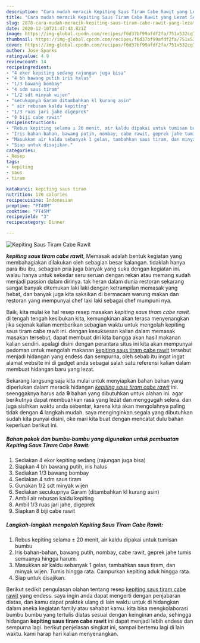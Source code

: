 ```yaml
---
description: "Cara mudah meracik Kepiting Saus Tiram Cabe Rawit yang Lezat Sekali"
title: "Cara mudah meracik Kepiting Saus Tiram Cabe Rawit yang Lezat Sekali"
slug: 2878-cara-mudah-meracik-kepiting-saus-tiram-cabe-rawit-yang-lezat-sekali
date: 2020-12-10T21:47:43.821Z
image: https://img-global.cpcdn.com/recipes/f6d37bf99afdf2fa/751x532cq70/kepiting-saus-tiram-cabe-rawit-foto-resep-utama.jpg
thumbnail: https://img-global.cpcdn.com/recipes/f6d37bf99afdf2fa/751x532cq70/kepiting-saus-tiram-cabe-rawit-foto-resep-utama.jpg
cover: https://img-global.cpcdn.com/recipes/f6d37bf99afdf2fa/751x532cq70/kepiting-saus-tiram-cabe-rawit-foto-resep-utama.jpg
author: Jose Sparks
ratingvalue: 4.9
reviewcount: 14
recipeingredient:
- "4 ekor kepiting sedang rajungan juga bisa"
- "4 bh bawang putih iris halus"
- "1/3 bawang bombay"
- "4 sdm saus tiram"
- "1/2 sdt minyak wijen"
- "secukupnya Garam ditambahkan kl kurang asin"
- " air rebusan kaldu kepiting"
- "1/3 ruas jari jahe digeprek"
- "8 biji cabe rawit"
recipeinstructions:
- "Rebus kepiting selama ± 20 menit, air kaldu dipakai untuk tumisan bumbu"
- "Iris bahan-bahan, bawang putih, nombay, cabe rawit, geprek jahe tumis semuanya hingga harum."
- "Masukkan air kaldu sebanyak 1 gelas, tambahkan saus tiram, dan minyak wijen. Tumis hingga rata. Campurkan kepiting aduk hingga rata."
- "Siap untuk disajikan."
categories:
- Resep
tags:
- kepiting
- saus
- tiram

katakunci: kepiting saus tiram 
nutrition: 170 calories
recipecuisine: Indonesian
preptime: "PT40M"
cooktime: "PT45M"
recipeyield: "3"
recipecategory: Dinner

---
```



![Kepiting Saus Tiram Cabe Rawit](https://img-global.cpcdn.com/recipes/f6d37bf99afdf2fa/751x532cq70/kepiting-saus-tiram-cabe-rawit-foto-resep-utama.jpg)

<b><i>kepiting saus tiram cabe rawit</i></b>, Memasak adalah bentuk kegiatan yang membahagiakan dilakukan oleh sebagian besar kalangan. tidaklah hanya para ibu ibu, sebagian pria juga banyak yang suka dengan kegiatan ini. walau hanya untuk sekedar seru seruan dengan rekan atau memang sudah menjadi passion dalam dirinya. tak heran dalam dunia restoran sekarang sangat banyak ditemukan laki laki dengan ketrampilan memasak yang hebat, dan banyak juga kita saksikan di bermacam warung makan dan restoran yang mempunyai chef laki laki sebagai chef mumpuni nya.



Baik, kita mulai ke hal resep resep masakan <i>kepiting saus tiram cabe rawit</i>. di tengah tengah kesibukan kita, kemungkinan akan terasa menyenangkan jika sejenak kalian memberikan sebagian waktu untuk mengolah kepiting saus tiram cabe rawit ini. dengan kesuksesan kalian dalam memasak masakan tersebut, dapat membuat diri kita bangga akan hasil makanan kalian sendiri. apalagi disini dengan perantara situs ini kita akan mempunyai pedoman untuk mengolah makanan <u>kepiting saus tiram cabe rawit</u> tersebut menjadi hidangan yang endess dan sempurna, oleh sebab itu ingat ingat alamat website ini di gadget anda sebagai salah satu referensi kalian dalam membuat hidangan baru yang lezat.


Sekarang langsung saja kita mulai untuk menyiapkan bahan bahan yang diperlukan dalam meracik hidangan <u><i>kepiting saus tiram cabe rawit</i></u> ini. seenggaknya harus ada <b>9</b> bahan yang dibutuhkan untuk olahan ini. agar berikutnya dapat membuahkan rasa yang lezat dan menggugah selera. dan juga sisihkan waktu anda sebentar, karena kita akan mengolahnya paling tidak dengan <b>4</b> langkah mudah. saya menginginkan segala yang dibutuhkan sudah kita punyai disini, oke mari kita buat dengan mencatat dulu bahan keperluan berikut ini.

<!--inarticleads1-->

##### Bahan pokok dan bumbu-bumbu yang digunakan untuk pembuatan Kepiting Saus Tiram Cabe Rawit:

1. Sediakan 4 ekor kepiting sedang (rajungan juga bisa)
1. Siapkan 4 bh bawang putih, iris halus
1. Sediakan 1/3 bawang bombay
1. Sediakan 4 sdm saus tiram
1. Gunakan 1/2 sdt minyak wijen
1. Sediakan secukupnya Garam (ditambahkan kl kurang asin)
1. Ambil  air rebusan kaldu kepiting
1. Ambil 1/3 ruas jari jahe, digeprek
1. Siapkan 8 biji cabe rawit




<!--inarticleads2-->

##### Langkah-langkah mengolah Kepiting Saus Tiram Cabe Rawit:

1. Rebus kepiting selama ± 20 menit, air kaldu dipakai untuk tumisan bumbu
1. Iris bahan-bahan, bawang putih, nombay, cabe rawit, geprek jahe tumis semuanya hingga harum.
1. Masukkan air kaldu sebanyak 1 gelas, tambahkan saus tiram, dan minyak wijen. Tumis hingga rata. Campurkan kepiting aduk hingga rata.
1. Siap untuk disajikan.




Berikut sedikit pengulasan olahan tentang resep <u>kepiting saus tiram cabe rawit</u> yang endess. saya ingin anda dapat mengerti dengan penjabaran diatas, dan kamu dapat praktek ulang di lain waktu untuk di hidangkan dalam aneka kegiatan family atau sahabat kamu. kita bisa mengkolaborasi bumbu bumbu yang tertulis diatas sesuai dengan keinginan anda, sehingga hidangan <b>kepiting saus tiram cabe rawit</b> ini dapat menjadi lebih endess dan sempurna lagi. berikut penjelasan singkat ini, sampai bertemu lagi di lain waktu. kami harap hari kalian menyenangkan.
